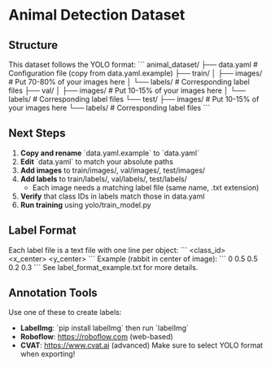 # Animal Detection Dataset
## Structure
This dataset follows the YOLO format:
\`\`\`
animal_dataset/
├── data.yaml              # Configuration file (copy from data.yaml.example)
├── train/
│   ├── images/           # Put 70-80% of your images here
│   └── labels/           # Corresponding label files
├── val/
│   ├── images/           # Put 10-15% of your images here
│   └── labels/           # Corresponding label files
└── test/
    ├── images/           # Put 10-15% of your images here
    └── labels/           # Corresponding label files
\`\`\`
## Next Steps
1. **Copy and rename** \`data.yaml.example\` to \`data.yaml\`
2. **Edit** \`data.yaml\` to match your absolute paths
3. **Add images** to train/images/, val/images/, test/images/
4. **Add labels** to train/labels/, val/labels/, test/labels/
   - Each image needs a matching label file (same name, .txt extension)
5. **Verify** that class IDs in labels match those in data.yaml
6. **Run training** using yolo/train_model.py
## Label Format
Each label file is a text file with one line per object:
\`\`\`
<class_id> <x_center> <y_center> <width> <height>
\`\`\`
Example (rabbit in center of image):
\`\`\`
0 0.5 0.5 0.2 0.3
\`\`\`
See label_format_example.txt for more details.
## Annotation Tools
Use one of these to create labels:
- **LabelImg**: \`pip install labelImg\` then run \`labelImg\`
- **Roboflow**: https://roboflow.com (web-based)
- **CVAT**: https://www.cvat.ai (advanced)
Make sure to select YOLO format when exporting!
